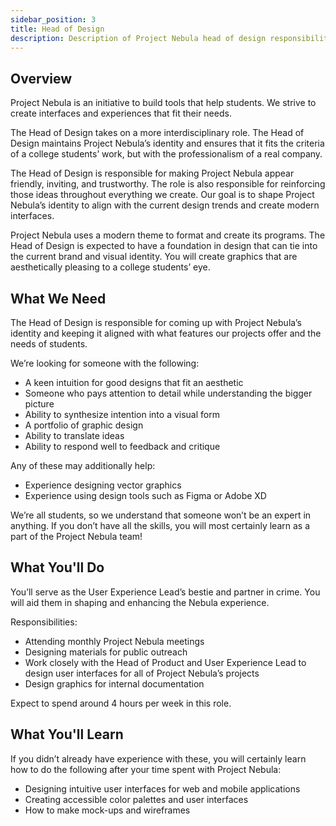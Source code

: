 ```yaml
---
sidebar_position: 3
title: Head of Design
description: Description of Project Nebula head of design responsibilities
---
```


## Overview

Project Nebula is an initiative to build tools that help students. We strive to create interfaces and experiences that fit their needs.

The Head of Design takes on a more interdisciplinary role. The Head of Design maintains Project Nebula’s identity and ensures that it fits the criteria of a college students’ work, but with the professionalism of a real company.

The Head of Design is responsible for making Project Nebula appear friendly, inviting, and trustworthy. The role is also responsible for reinforcing those ideas throughout everything we create. Our goal is to shape Project Nebula’s identity to align with the current design trends and create modern interfaces.

Project Nebula uses a modern theme to format and create its programs. The Head of Design is expected to have a foundation in design that can tie into the current brand and visual identity. You will create graphics that are aesthetically pleasing to a college students’ eye.

## What We Need

The Head of Design is responsible for coming up with Project Nebula’s identity and keeping it aligned with what features our projects offer and the needs of students.

We’re looking for someone with the following:

- A keen intuition for good designs that fit an aesthetic
- Someone who pays attention to detail while understanding the bigger picture
- Ability to synthesize intention into a visual form
- A portfolio of graphic design
- Ability to translate ideas
- Ability to respond well to feedback and critique

Any of these may additionally help:

- Experience designing vector graphics
- Experience using design tools such as Figma or Adobe XD

We’re all students, so we understand that someone won’t be an expert in anything. If you don’t have all the skills, you will most certainly learn as a part of the Project Nebula team!

## What You'll Do

You’ll serve as the User Experience Lead’s bestie and partner in crime. You will aid them in shaping and enhancing the Nebula experience.

Responsibilities:

- Attending monthly Project Nebula meetings
- Designing materials for public outreach
- Work closely with the Head of Product and User Experience Lead to design user interfaces for all of Project Nebula’s projects
- Design graphics for internal documentation

Expect to spend around 4 hours per week in this role.

## What You'll Learn

If you didn’t already have experience with these, you will certainly learn how to do the following after your time spent with Project Nebula:

- Designing intuitive user interfaces for web and mobile applications
- Creating accessible color palettes and user interfaces
- How to make mock-ups and wireframes
